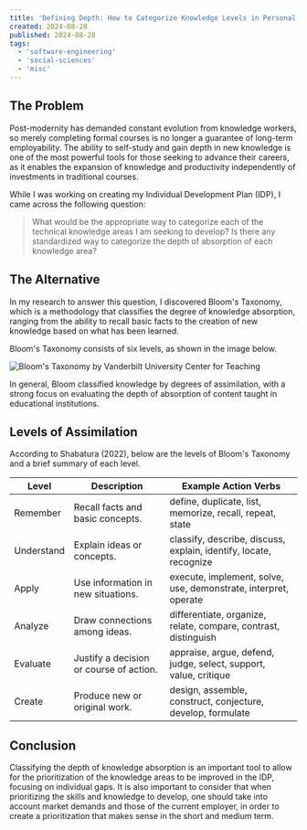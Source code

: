 ```yaml
---
title: 'Defining Depth: How to Categorize Knowledge Levels in Personal Development Plans'
created: 2024-08-28
published: 2024-08-28
tags: 
  - 'software-engineering'
  - 'social-sciences'
  - 'misc'
---
```


## The Problem

Post-modernity has demanded constant evolution from knowledge workers, so merely completing formal courses is no longer a guarantee of long-term employability. The ability to self-study and gain depth in new knowledge is one of the most powerful tools for those seeking to advance their careers, as it enables the expansion of knowledge and productivity independently of investments in traditional courses.

While I was working on creating my Individual Development Plan (IDP), I came across the following question:
> What would be the appropriate way to categorize each of the technical knowledge areas I am seeking to develop? Is there any standardized way to categorize the depth of absorption of each knowledge area?

## The Alternative

In my research to answer this question, I discovered Bloom's Taxonomy, which is a methodology that classifies the degree of knowledge absorption, ranging from the ability to recall basic facts to the creation of new knowledge based on what has been learned.

Bloom's Taxonomy consists of six levels, as shown in the image below.

![Bloom's Taxonomy by Vanderbilt University Center for Teaching](/software-engineering/categorize-knowledge-levels-in-personal-development-plans/bloom-taxonomy.webp)

In general, Bloom classified knowledge by degrees of assimilation, with a strong focus on evaluating the depth of absorption of content taught in educational institutions.

## Levels of Assimilation

According to Shabatura (2022), below are the levels of Bloom's Taxonomy and a brief summary of each level.

| **Level**       | **Description**                                                                                                     | **Example Action Verbs**                                          |
|-----------------|---------------------------------------------------------------------------------------------------------------------|-------------------------------------------------------------------|
| Remember        | Recall facts and basic concepts.                                                                                     | define, duplicate, list, memorize, recall, repeat, state          |
| Understand      | Explain ideas or concepts.                                                                                           | classify, describe, discuss, explain, identify, locate, recognize |
| Apply           | Use information in new situations.                                                                                   | execute, implement, solve, use, demonstrate, interpret, operate   |
| Analyze         | Draw connections among ideas.                                                                                        | differentiate, organize, relate, compare, contrast, distinguish   |
| Evaluate        | Justify a decision or course of action.                                                                              | appraise, argue, defend, judge, select, support, value, critique  |
| Create          | Produce new or original work.                                                                                        | design, assemble, construct, conjecture, develop, formulate       |

## Conclusion

Classifying the depth of knowledge absorption is an important tool to allow for the prioritization of the knowledge areas to be improved in the IDP, focusing on individual gaps. It is also important to consider that when prioritizing the skills and knowledge to develop, one should take into account market demands and those of the current employer, in order to create a prioritization that makes sense in the short and medium term.